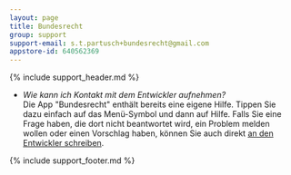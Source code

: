 ```yaml
---
layout: page
title: Bundesrecht
group: support
support-email: s.t.partusch+bundesrecht@gmail.com
appstore-id: 640562369
---
```


{% include support_header.md %}

* *Wie kann ich Kontakt mit dem Entwickler aufnehmen?*   
  Die App "Bundesrecht" enthält bereits eine eigene Hilfe. Tippen Sie dazu einfach auf das Menü-Symbol und dann auf Hilfe. Falls Sie eine Frage haben, die dort nicht beantwortet wird, ein Problem melden wollen oder einen Vorschlag haben, können Sie auch direkt [an den Entwickler schreiben](mailto:s.t.partusch+bundesrecht@gmail.com).

{% include support_footer.md %}
